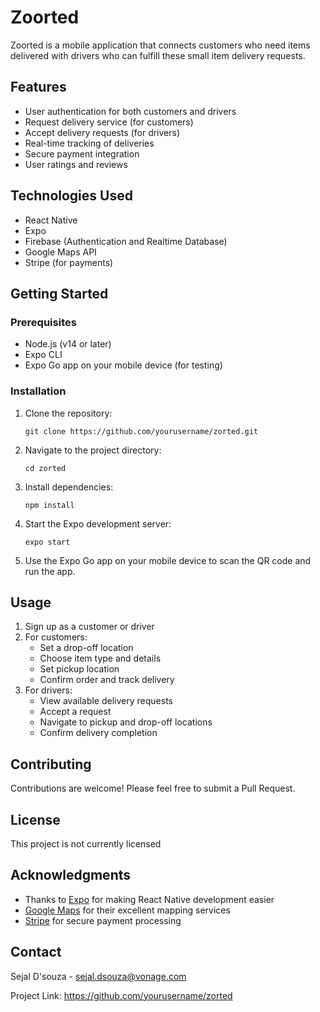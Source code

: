 # Zoorted

Zoorted is a mobile application that connects customers who need items delivered with drivers who can fulfill these small item delivery requests.

## Features

- User authentication for both customers and drivers
- Request delivery service (for customers)
- Accept delivery requests (for drivers)
- Real-time tracking of deliveries
- Secure payment integration
- User ratings and reviews

## Technologies Used

- React Native
- Expo
- Firebase (Authentication and Realtime Database)
- Google Maps API
- Stripe (for payments)

## Getting Started

### Prerequisites

- Node.js (v14 or later)
- Expo CLI
- Expo Go app on your mobile device (for testing)

### Installation

1. Clone the repository:

   ```
   git clone https://github.com/yourusername/zorted.git
   ```

2. Navigate to the project directory:

   ```
   cd zorted
   ```

3. Install dependencies:

   ```
   npm install
   ```

4. Start the Expo development server:

   ```
   expo start
   ```

5. Use the Expo Go app on your mobile device to scan the QR code and run the app.

## Usage

1. Sign up as a customer or driver
2. For customers:
   - Set a drop-off location
   - Choose item type and details
   - Set pickup location
   - Confirm order and track delivery
3. For drivers:
   - View available delivery requests
   - Accept a request
   - Navigate to pickup and drop-off locations
   - Confirm delivery completion

## Contributing

Contributions are welcome! Please feel free to submit a Pull Request.

## License

This project is not currently licensed

## Acknowledgments

- Thanks to [Expo](https://expo.dev/) for making React Native development easier
- [Google Maps](https://developers.google.com/maps) for their excellent mapping services
- [Stripe](https://stripe.com/) for secure payment processing

## Contact

Sejal D'souza - sejal.dsouza@vonage.com

Project Link: https://github.com/yourusername/zorted

